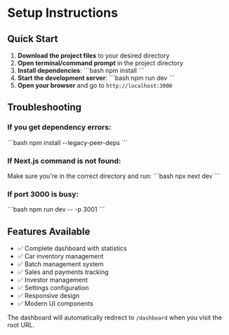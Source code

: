 # Setup Instructions

## Quick Start

1. **Download the project files** to your desired directory
2. **Open terminal/command prompt** in the project directory
3. **Install dependencies**:
   \`\`\`bash
   npm install
   \`\`\`
4. **Start the development server**:
   \`\`\`bash
   npm run dev
   \`\`\`
5. **Open your browser** and go to `http://localhost:3000`

## Troubleshooting

### If you get dependency errors:
\`\`\`bash
npm install --legacy-peer-deps
\`\`\`

### If Next.js command is not found:
Make sure you're in the correct directory and run:
\`\`\`bash
npx next dev
\`\`\`

### If port 3000 is busy:
\`\`\`bash
npm run dev -- -p 3001
\`\`\`

## Features Available

- ✅ Complete dashboard with statistics
- ✅ Car inventory management
- ✅ Batch management system
- ✅ Sales and payments tracking
- ✅ Investor management
- ✅ Settings configuration
- ✅ Responsive design
- ✅ Modern UI components

The dashboard will automatically redirect to `/dashboard` when you visit the root URL.

